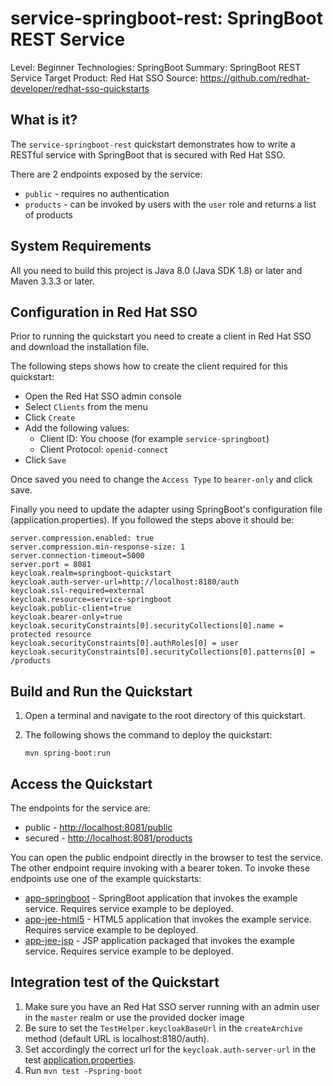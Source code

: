 service-springboot-rest: SpringBoot REST Service
===================================================

Level: Beginner
Technologies: SpringBoot
Summary: SpringBoot REST Service
Target Product: Red Hat SSO
Source: <https://github.com/redhat-developer/redhat-sso-quickstarts>


What is it?
-----------

The `service-springboot-rest` quickstart demonstrates how to write a RESTful service with SpringBoot that is secured with Red Hat SSO.

There are 2 endpoints exposed by the service:

* `public` - requires no authentication
* `products` - can be invoked by users with the `user` role and returns a list of products





System Requirements
-------------------

All you need to build this project is Java 8.0 (Java SDK 1.8) or later and Maven 3.3.3 or later.


Configuration in Red Hat SSO
-----------------------

Prior to running the quickstart you need to create a client in Red Hat SSO and download the installation file.

The following steps shows how to create the client required for this quickstart:

* Open the Red Hat SSO admin console
* Select `Clients` from the menu
* Click `Create`
* Add the following values:
  * Client ID: You choose (for example `service-springboot`)
  * Client Protocol: `openid-connect`
* Click `Save`

Once saved you need to change the `Access Type` to `bearer-only` and click save.

Finally you need to update the adapter using SpringBoot's configuration file (application.properties). If you followed 
the steps above it should be:

````
server.compression.enabled: true
server.compression.min-response-size: 1
server.connection-timeout=5000
server.port = 8081
keycloak.realm=springboot-quickstart
keycloak.auth-server-url=http://localhost:8180/auth
keycloak.ssl-required=external
keycloak.resource=service-springboot
keycloak.public-client=true
keycloak.bearer-only=true
keycloak.securityConstraints[0].securityCollections[0].name = protected resource
keycloak.securityConstraints[0].authRoles[0] = user
keycloak.securityConstraints[0].securityCollections[0].patterns[0] = /products

````



Build and Run the Quickstart
-------------------------------

1. Open a terminal and navigate to the root directory of this quickstart.

2. The following shows the command to deploy the quickstart:

   ````
   mvn spring-boot:run

   ````

Access the Quickstart
---------------------

The endpoints for the service are:

* public - <http://localhost:8081/public>
* secured - <http://localhost:8081/products>


You can open the public endpoint directly in the browser to test the service. The other endpoint require
invoking with a bearer token. To invoke these endpoints use one of the example quickstarts:

* [app-springboot](../app-springboot/README.md) - SpringBoot application that invokes the example service. Requires service example to be deployed.
* [app-jee-html5](../app-jee-html5/README.md) - HTML5 application that invokes the example service. Requires service example to be deployed.
* [app-jee-jsp](../app-jee-jsp/README.md) - JSP application packaged that invokes the example service. Requires service example to be deployed.

Integration test of the Quickstart
----------------------------------

1. Make sure you have an Red Hat SSO server running with an admin user in the `master` realm or use the provided docker image
2. Be sure to set the `TestHelper.keycloakBaseUrl` in the `createArchive` method (default URL is localhost:8180/auth).
3. Set accordingly the correct url for the `keycloak.auth-server-url` in the test [application.properties](src/test/resources/application.properties).
4. Run `mvn test -Pspring-boot`

